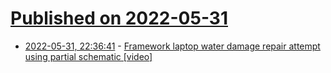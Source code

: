 # [Published on 2022-05-31](index.md)

* [2022-05-31, 22:36:41](https://news.ycombinator.com/item?id=31575765) - [Framework laptop water damage repair attempt using partial schematic [video]](https://www.youtube.com/watch?v=ijRUsxdaLK4)
